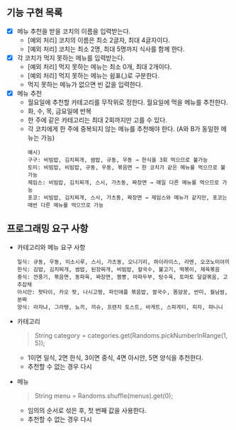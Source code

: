 ## 기능 구현 목록
- [x] 메뉴 추천을 받을 코치의 이름을 입력받는다.
  - [예외 처리] 코치의 이름은 최소 2글자, 최대 4글자이다.
  - [예외 처리] 코치는 최소 2명, 최대 5명까지 식사를 함께 한다.
- [x] 각 코치가 먹지 못하는 메뉴를 입력받는다.
  - [예외 처리] 먹지 못하는 메뉴는 최소 0개, 최대 2개이다.
  - [예외 처리] 먹지 못하는 메뉴는 쉼표(,)로 구분한다.
  - 먹지 못하는 메뉴가 없으면 빈 값을 입력한다.
- [x] 메뉴 추천 
  - 월요일에 추천할 카테고리를 무작위로 정한다. 월요일에 먹을 메뉴를 추천한다.
  - 화, 수, 목, 금요일에 반복
  - 한 주에 같은 카테고리는 최대 2회까지만 고를 수 있다.
  - 각 코치에게 한 주에 중복되지 않는 메뉴를 추천해야 한다. (A와 B가 동일한 메뉴는 가능)
    ```
    예시)
    구구: 비빔밥, 김치찌개, 쌈밥, 규동, 우동 → 한식을 3회 먹으므로 불가능
    토미: 비빔밥, 비빔밥, 규동, 우동, 볶음면 → 한 코치가 같은 메뉴를 먹으므로 불가능
    제임스: 비빔밥, 김치찌개, 스시, 가츠동, 짜장면 → 매일 다른 메뉴를 먹으므로 가능
    포코: 비빔밥, 김치찌개, 스시, 가츠동, 짜장면 → 제임스와 메뉴가 같지만, 포코는 매번 다른 메뉴를 먹으므로 가능
    ```

## 프로그래밍 요구 사항
- 카테고리와 메뉴 요구 사항
    ```
    일식: 규동, 우동, 미소시루, 스시, 가츠동, 오니기리, 하이라이스, 라멘, 오코노미야끼
    한식: 김밥, 김치찌개, 쌈밥, 된장찌개, 비빔밥, 칼국수, 불고기, 떡볶이, 제육볶음
    중식: 깐풍기, 볶음면, 동파육, 짜장면, 짬뽕, 마파두부, 탕수육, 토마토 달걀볶음, 고추잡채
    아시안: 팟타이, 카오 팟, 나시고렝, 파인애플 볶음밥, 쌀국수, 똠얌꿍, 반미, 월남쌈, 분짜
    양식: 라자냐, 그라탱, 뇨끼, 끼슈, 프렌치 토스트, 바게트, 스파게티, 피자, 파니니
    ```
- 카테고리 
  > String category = categories.get(Randoms.pickNumberInRange(1, 5));
  - 1이면 일식, 2면 한식, 3이면 중식, 4면 아시안, 5면 양식을 추천한다.
  - 추천할 수 없는 경우 다시

- 메뉴
  > String menu = Randoms.shuffle(menus).get(0);
  - 임의의 순서로 섞은 후, 첫 번째 값을 사용한다.
  - 추천할 수 없는 경우 다시